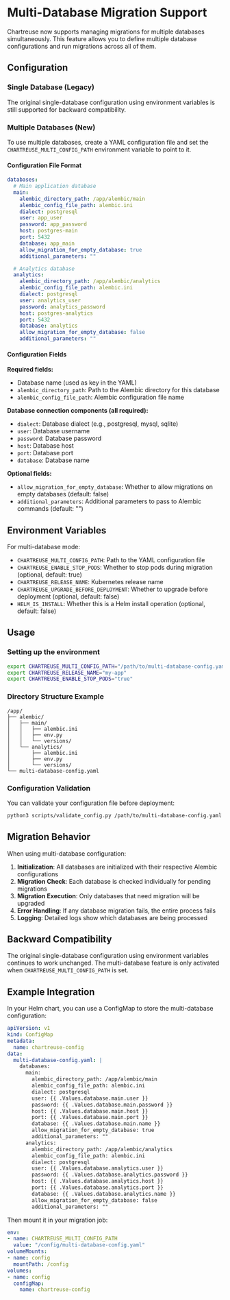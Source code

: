 # Multi-Database Migration Support

Chartreuse now supports managing migrations for multiple databases simultaneously. This feature allows you to define multiple database configurations and run migrations across all of them.

## Configuration

### Single Database (Legacy)
The original single-database configuration using environment variables is still supported for backward compatibility.

### Multiple Databases (New)
To use multiple databases, create a YAML configuration file and set the `CHARTREUSE_MULTI_CONFIG_PATH` environment variable to point to it.

#### Configuration File Format

```yaml
databases:
  # Main application database
  main:
    alembic_directory_path: /app/alembic/main
    alembic_config_file_path: alembic.ini
    dialect: postgresql
    user: app_user
    password: app_password
    host: postgres-main
    port: 5432
    database: app_main
    allow_migration_for_empty_database: true
    additional_parameters: ""

  # Analytics database
  analytics:
    alembic_directory_path: /app/alembic/analytics
    alembic_config_file_path: alembic.ini
    dialect: postgresql
    user: analytics_user
    password: analytics_password
    host: postgres-analytics
    port: 5432
    database: analytics
    allow_migration_for_empty_database: false
    additional_parameters: ""
```

#### Configuration Fields

**Required fields:**
- Database name (used as key in the YAML)
- `alembic_directory_path`: Path to the Alembic directory for this database
- `alembic_config_file_path`: Alembic configuration file name

**Database connection components (all required):**
- `dialect`: Database dialect (e.g., postgresql, mysql, sqlite)
- `user`: Database username
- `password`: Database password
- `host`: Database host
- `port`: Database port
- `database`: Database name

**Optional fields:**
- `allow_migration_for_empty_database`: Whether to allow migrations on empty databases (default: false)
- `additional_parameters`: Additional parameters to pass to Alembic commands (default: "")

## Environment Variables

For multi-database mode:
- `CHARTREUSE_MULTI_CONFIG_PATH`: Path to the YAML configuration file
- `CHARTREUSE_ENABLE_STOP_PODS`: Whether to stop pods during migration (optional, default: true)
- `CHARTREUSE_RELEASE_NAME`: Kubernetes release name
- `CHARTREUSE_UPGRADE_BEFORE_DEPLOYMENT`: Whether to upgrade before deployment (optional, default: false)
- `HELM_IS_INSTALL`: Whether this is a Helm install operation (optional, default: false)

## Usage

### Setting up the environment
```bash
export CHARTREUSE_MULTI_CONFIG_PATH="/path/to/multi-database-config.yaml"
export CHARTREUSE_RELEASE_NAME="my-app"
export CHARTREUSE_ENABLE_STOP_PODS="true"
```

### Directory Structure Example
```
/app/
├── alembic/
│   ├── main/
│   │   ├── alembic.ini
│   │   ├── env.py
│   │   └── versions/
│   └── analytics/
│       ├── alembic.ini
│       ├── env.py
│       └── versions/
└── multi-database-config.yaml
```

### Configuration Validation
You can validate your configuration file before deployment:

```bash
python3 scripts/validate_config.py /path/to/multi-database-config.yaml
```

## Migration Behavior

When using multi-database configuration:

1. **Initialization**: All databases are initialized with their respective Alembic configurations
2. **Migration Check**: Each database is checked individually for pending migrations
3. **Migration Execution**: Only databases that need migration will be upgraded
4. **Error Handling**: If any database migration fails, the entire process fails
5. **Logging**: Detailed logs show which databases are being processed

## Backward Compatibility

The original single-database configuration using environment variables continues to work unchanged. The multi-database feature is only activated when `CHARTREUSE_MULTI_CONFIG_PATH` is set.

## Example Integration

In your Helm chart, you can use a ConfigMap to store the multi-database configuration:

```yaml
apiVersion: v1
kind: ConfigMap
metadata:
  name: chartreuse-config
data:
  multi-database-config.yaml: |
    databases:
      main:
        alembic_directory_path: /app/alembic/main
        alembic_config_file_path: alembic.ini
        dialect: postgresql
        user: {{ .Values.database.main.user }}
        password: {{ .Values.database.main.password }}
        host: {{ .Values.database.main.host }}
        port: {{ .Values.database.main.port }}
        database: {{ .Values.database.main.name }}
        allow_migration_for_empty_database: true
        additional_parameters: ""
      analytics:
        alembic_directory_path: /app/alembic/analytics
        alembic_config_file_path: alembic.ini
        dialect: postgresql
        user: {{ .Values.database.analytics.user }}
        password: {{ .Values.database.analytics.password }}
        host: {{ .Values.database.analytics.host }}
        port: {{ .Values.database.analytics.port }}
        database: {{ .Values.database.analytics.name }}
        allow_migration_for_empty_database: false
        additional_parameters: ""
```

Then mount it in your migration job:

```yaml
env:
- name: CHARTREUSE_MULTI_CONFIG_PATH
  value: "/config/multi-database-config.yaml"
volumeMounts:
- name: config
  mountPath: /config
volumes:
- name: config
  configMap:
    name: chartreuse-config
```